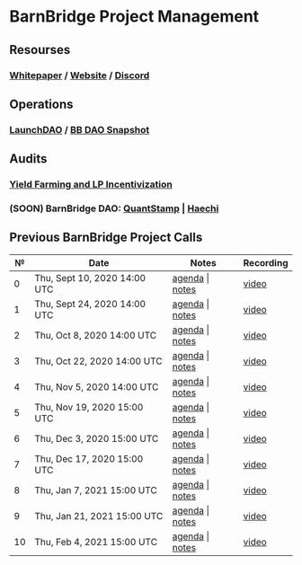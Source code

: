 # **BarnBridge Project Management**

## **Resourses**
### [Whitepaper](https://github.com/BarnBridge/BarnBridge-Whitepaper) / [Website](https://barnbridge.com/) / [Discord](https://discord.gg/s9Z6HJH)

## **Operations**
### [LaunchDAO](https://mainnet.aragon.org/#/barnbridgelaunch/) / [BB DAO Snapshot](https://signal.barnbridge.com/)

## **Audits**
### [Yield Farming and LP Incentivization](https://github.com/BarnBridge/BarnBridge-YieldFarming/blob/master/BarnBridge-Yield-Farming-and-Incentivization-AUDIT.pdf)
### (SOON) BarnBridge DAO: [QuantStamp](https://github.com/BarnBridge/BarnBridge-PM/blob/master/audits/Quantstamp-DAO.pdf) | [Haechi]()

## Previous BarnBridge Project Calls

 №  | Date                             | Notes          | Recording            |
--- | -------------------------------- | -------------- | -------------------- |
 0  | Thu, Sept 10, 2020 14:00 UTC       | [agenda](https://github.com/BarnBridge/BarnBridge-PM/issues/1) \| [notes](https://github.com/BarnBridge/BarnBridge-PM/blob/master/BB-Project-calls/call_000.md)     | [video](https://youtu.be/Q3N1o2W6-CM) |
 1  | Thu, Sept 24, 2020 14:00 UTC       | [agenda](https://github.com/BarnBridge/BarnBridge-PM/issues/3) \| [notes](https://github.com/BarnBridge/BarnBridge-PM/blob/master/BB-Project-calls/call_001.md)     | [video](https://youtu.be/T2mtewbFmq4) |
 2  | Thu, Oct 8, 2020 14:00 UTC       | [agenda](https://github.com/BarnBridge/BarnBridge-PM/issues/4) \| [notes](https://github.com/BarnBridge/BarnBridge-PM/blob/master/BB-Project-calls/call_002.md)     | [video](https://youtu.be/E1BIXjJ8Zqo) |
 3  | Thu, Oct 22, 2020 14:00 UTC       | [agenda](https://github.com/BarnBridge/BarnBridge-PM/issues/5) \| [notes](https://github.com/BarnBridge/BarnBridge-PM/blob/master/BB-Project-calls/call_003.md)     | [video](https://youtu.be/F2ourmSS3NA) | 
 4  | Thu, Nov 5, 2020 14:00 UTC       | [agenda](https://github.com/BarnBridge/BarnBridge-PM/issues/6) \| [notes](https://github.com/BarnBridge/BarnBridge-PM/blob/master/BB-Project-calls/call_004.md)     | [video](https://youtu.be/A_ekgo85kE8) | 
 5  | Thu, Nov 19, 2020 15:00 UTC       | [agenda](https://github.com/BarnBridge/BarnBridge-PM/issues/7) \| [notes](https://github.com/BarnBridge/BarnBridge-PM/blob/master/BB-Project-calls/call_005.md)     | [video](https://youtu.be/Zu372iqTrvI) |  
 6  | Thu, Dec 3, 2020 15:00 UTC       | [agenda](https://github.com/BarnBridge/BarnBridge-PM/issues/8) \| [notes](https://github.com/BarnBridge/BarnBridge-PM/blob/master/BB-Project-calls/call_006.md)     | [video](https://youtu.be/-skbfvP8S8s) |   
 7  | Thu, Dec 17, 2020 15:00 UTC       | [agenda](https://github.com/BarnBridge/BarnBridge-PM/issues/10) \| [notes](https://github.com/BarnBridge/BarnBridge-PM/blob/master/BB-Project-calls/call_007.md)     | [video](https://youtu.be/fcgkyIF4iQM) |   
 8  | Thu, Jan 7, 2021 15:00 UTC       | [agenda](https://github.com/BarnBridge/BarnBridge-PM/issues/11) \| [notes](https://github.com/BarnBridge/BarnBridge-PM/blob/master/BB-Project-calls/call_008.md)     | [video](https://youtu.be/MZsCqMeeWaM) |   
 9  | Thu, Jan 21, 2021 15:00 UTC       | [agenda](https://github.com/BarnBridge/BarnBridge-PM/issues/13) \| [notes](https://github.com/BarnBridge/BarnBridge-PM/blob/master/BB-Project-calls/call_009.md)     | [video](https://youtu.be/qP4SSKuDFOs) |   
 10  | Thu, Feb 4, 2021 15:00 UTC       | [agenda](https://github.com/BarnBridge/BarnBridge-PM/issues/15) \| [notes](https://github.com/BarnBridge/BarnBridge-PM/blob/master/BB-Project-calls/call_010.md)     | [video]() |   


